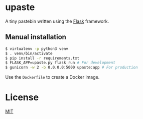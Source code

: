 # upaste

A tiny pastebin written using the [Flask](http://flask.pocoo.org/) framework.

## Manual installation

```bash
$ virtualenv -p python3 venv
$ . venv/bin/activate
$ pip install -r requirements.txt
$ FLASK_APP=upaste.py flask run # For development
$ gunicorn -w 2 -b 0.0.0.0:5000 upaste:app # For production
```

Use the `Dockerfile` to create a Docker image.

# License

[MIT](https://opensource.org/licenses/MIT)
